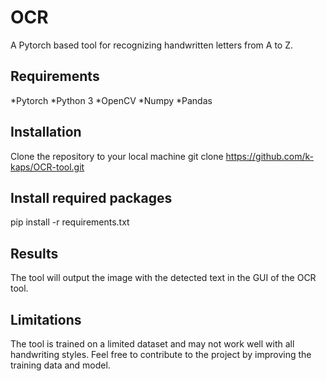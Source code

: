 # OCR

A Pytorch based tool for recognizing handwritten letters from A to Z.

## Requirements
*Pytorch
*Python 3
*OpenCV
*Numpy
*Pandas

## Installation
Clone the repository to your local machine
git clone https://github.com/k-kaps/OCR-tool.git

## Install required packages
pip install -r requirements.txt 

## Results
The tool will output the image with the detected text in the GUI of the OCR tool.

## Limitations
The tool is trained on a limited dataset and may not work well with all handwriting styles. Feel free to contribute to the project by improving the training data and model.
